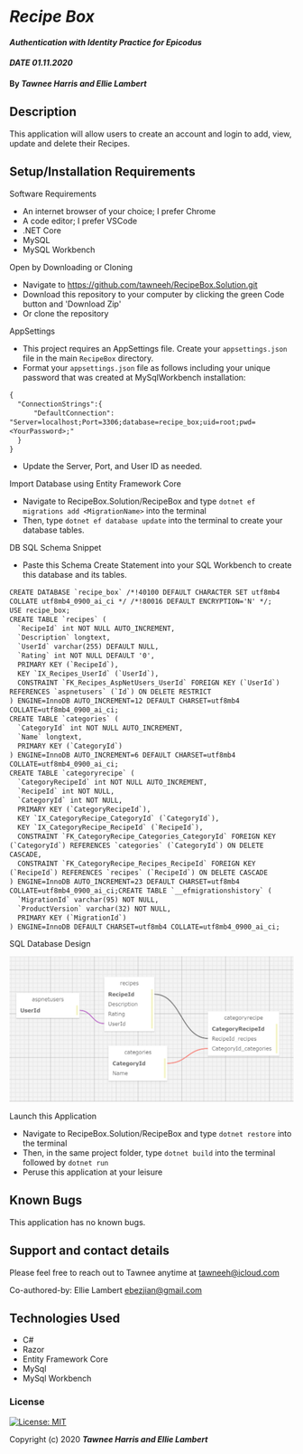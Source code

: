 # _Recipe Box_ 

#### _Authentication with Identity Practice for Epicodus_ 
#### _DATE 01.11.2020_

#### By _**Tawnee Harris and Ellie Lambert**_

## Description

This application will allow users to create an account and login to add, view, update and delete their Recipes.

## Setup/Installation Requirements

Software Requirements
* An internet browser of your choice; I prefer Chrome
* A code editor; I prefer VSCode
* .NET Core
* MySQL
* MySQL Workbench

Open by Downloading or Cloning
* Navigate to <https://github.com/tawneeh/RecipeBox.Solution.git>
* Download this repository to your computer by clicking the green Code button and 'Download Zip'
* Or clone the repository

AppSettings
* This project requires an AppSettings file. Create your `appsettings.json` file in the main `RecipeBox` directory. 
* Format your `appsettings.json` file as follows including your unique password that was created at MySqlWorkbench installation:
```
{
  "ConnectionStrings":{
      "DefaultConnection": "Server=localhost;Port=3306;database=recipe_box;uid=root;pwd=<YourPassword>;"
  }
}
```
* Update the Server, Port, and User ID as needed.

Import Database using Entity Framework Core
* Navigate to RecipeBox.Solution/RecipeBox and type `dotnet ef migrations add <MigrationName>` into the terminal
* Then, type `dotnet ef database update` into the terminal to create your database tables.

DB SQL Schema Snippet
* Paste this Schema Create Statement into your SQL Workbench to create this database and its tables.
```
CREATE DATABASE `recipe_box` /*!40100 DEFAULT CHARACTER SET utf8mb4 COLLATE utf8mb4_0900_ai_ci */ /*!80016 DEFAULT ENCRYPTION='N' */;
USE recipe_box;
CREATE TABLE `recipes` (
  `RecipeId` int NOT NULL AUTO_INCREMENT,
  `Description` longtext,
  `UserId` varchar(255) DEFAULT NULL,
  `Rating` int NOT NULL DEFAULT '0',
  PRIMARY KEY (`RecipeId`),
  KEY `IX_Recipes_UserId` (`UserId`),
  CONSTRAINT `FK_Recipes_AspNetUsers_UserId` FOREIGN KEY (`UserId`) REFERENCES `aspnetusers` (`Id`) ON DELETE RESTRICT
) ENGINE=InnoDB AUTO_INCREMENT=12 DEFAULT CHARSET=utf8mb4 COLLATE=utf8mb4_0900_ai_ci;
CREATE TABLE `categories` (
  `CategoryId` int NOT NULL AUTO_INCREMENT,
  `Name` longtext,
  PRIMARY KEY (`CategoryId`)
) ENGINE=InnoDB AUTO_INCREMENT=6 DEFAULT CHARSET=utf8mb4 COLLATE=utf8mb4_0900_ai_ci;
CREATE TABLE `categoryrecipe` (
  `CategoryRecipeId` int NOT NULL AUTO_INCREMENT,
  `RecipeId` int NOT NULL,
  `CategoryId` int NOT NULL,
  PRIMARY KEY (`CategoryRecipeId`),
  KEY `IX_CategoryRecipe_CategoryId` (`CategoryId`),
  KEY `IX_CategoryRecipe_RecipeId` (`RecipeId`),
  CONSTRAINT `FK_CategoryRecipe_Categories_CategoryId` FOREIGN KEY (`CategoryId`) REFERENCES `categories` (`CategoryId`) ON DELETE CASCADE,
  CONSTRAINT `FK_CategoryRecipe_Recipes_RecipeId` FOREIGN KEY (`RecipeId`) REFERENCES `recipes` (`RecipeId`) ON DELETE CASCADE
) ENGINE=InnoDB AUTO_INCREMENT=23 DEFAULT CHARSET=utf8mb4 COLLATE=utf8mb4_0900_ai_ci;CREATE TABLE `__efmigrationshistory` (
  `MigrationId` varchar(95) NOT NULL,
  `ProductVersion` varchar(32) NOT NULL,
  PRIMARY KEY (`MigrationId`)
) ENGINE=InnoDB DEFAULT CHARSET=utf8mb4 COLLATE=utf8mb4_0900_ai_ci;
```

SQL Database Design
<center>
<img style="width: 50% height: 50%" src="./ReadMeAssets/sqlSchemaPlan.png">
</center>

Launch this Application
* Navigate to RecipeBox.Solution/RecipeBox and type `dotnet restore` into the terminal
* Then, in the same project folder, type `dotnet build` into the terminal followed by `dotnet run`
* Peruse this application at your leisure

## Known Bugs

This application has no known bugs. 

## Support and contact details

Please feel free to reach out to Tawnee anytime at <tawneeh@icloud.com>

Co-authored-by: Ellie Lambert <ebezjian@gmail.com>

## Technologies Used

* C#
* Razor
* Entity Framework Core
* MySql
* MySql Workbench

### License

[![License: MIT](https://img.shields.io/badge/License-MIT-yellow.svg)](https://opensource.org/licenses/MIT)

Copyright (c) 2020 **_Tawnee Harris and Ellie Lambert_**